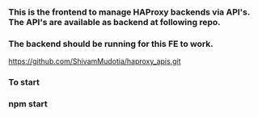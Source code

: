 
### This is the frontend to manage HAProxy backends via API's. The API's are available as backend at following repo. 
### The backend should be running for this FE to work.

https://github.com/ShivamMudotia/haproxy_apis.git


### To start
### npm start

